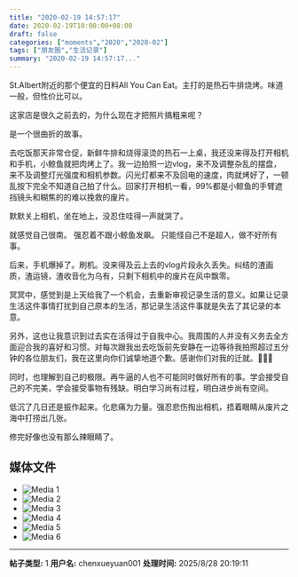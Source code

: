 ```yaml
---
title: "2020-02-19 14:57:17"
date: 2020-02-19T10:00:00+08:00
draft: false
categories: ["moments","2020","2020-02"]
tags: ["朋友圈","生活记录"]
summary: "2020-02-19 14:57:17..."
---
```


St.Albert附近的那个便宜的日料All You Can Eat。主打的是热石牛排烧烤。味道一般，但性价比可以。

这家店是很久之前去的，为什么现在才把照片搞粗来呢？

是一个很曲折的故事。

去吃饭那天非常仓促，新鲜牛排和烧得滚烫的热石一上桌，我还没来得及打开相机和手机，小鲸鱼就把肉烤上了。我一边拍照一边vlog，来不及调整杂乱的摆盘，来不及调整灯光强度和相机参数。闪光灯都来不及回电的速度，肉就烤好了，一顿乱按下完全不知道自己拍了什么。回家打开相机一看，99%都是小鲸鱼的手臂遮挡镜头和糊焦的的难以挽救的废片。

默默关上相机，坐在地上，没忍住哇得一声就哭了。

就感觉自己很南。
强忍着不跟小鲸鱼发飙。
只能怪自己不是超人，做不好所有事。

后来，手机爆掉了。刷机。没来得及云上去的vlog片段永久丢失。纠结的渣画质，渣运镜，渣收音化为乌有，只剩下相机中的废片在风中飘零。

冥冥中，感觉到是上天给我了一个机会，去重新审视记录生活的意义。如果让记录生活这件事情打扰到自己原本的生活，那记录生活这件事就是失去了其记录的本意。

另外，这也让我意识到过去实在活得过于自我中心。我周围的人并没有义务去全方面迎合我的喜好和习惯。对每次跟我出去吃饭前先安静在一边等待我拍照超过五分钟的各位朋友们，我在这里向你们诚挚地道个歉。感谢你们对我的迁就。🙇🏻‍♀️

同时，也理解到自己的极限。再牛逼的人也不可能同时做好所有的事。学会接受自己的不完美，学会接受事物有残缺。明白学习尚有过程，明白进步尚有空间。

低沉了几日还是振作起来。化悲痛为力量。强忍悲伤掏出相机，捂着眼睛从废片之海中打捞出几张。

修完好像也没有那么辣眼睛了。

## 媒体文件

- ![Media 1](/Moments/photos/2020-02-19/202002191457170.jpg)
- ![Media 2](/Moments/photos/2020-02-19/202002191457171.jpg)
- ![Media 3](/Moments/photos/2020-02-19/202002191457172.jpg)
- ![Media 4](/Moments/photos/2020-02-19/202002191457173.jpg)
- ![Media 5](/Moments/photos/2020-02-19/202002191457174.jpg)
- ![Media 6](/Moments/photos/2020-02-19/202002191457175.jpg)

---

**帖子类型:** 1
**用户名:** chenxueyuan001
**处理时间:** 2025/8/28 20:19:11
